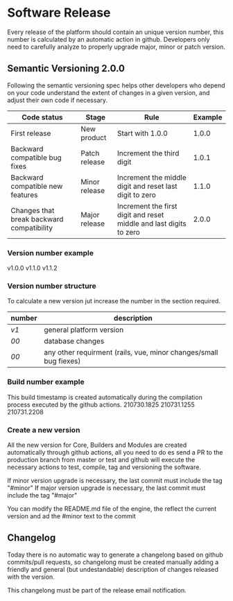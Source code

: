 # Software Release
Every release of the platform should contain an unique version number, this number is calculated by an automatic action in github. Developers only need to carefully analyze to properly upgrade major, minor or patch version.

## Semantic Versioning 2.0.0
Following the semantic versioning spec helps other developers who depend on your code understand the extent of changes in a given version, and adjust their own code if necessary.

| Code status   | Stage         | Rule              | Example 
|-              |-              |-                  |-
| First release | New product   | Start with 1.0.0  | 1.0.0
| Backward compatible bug fixes | Patch release     | Increment the third digit | 1.0.1
| Backward compatible new features | Minor release  | Increment the middle digit and reset last digit to zero | 1.1.0
| Changes that break backward compatibility | Major release | Increment the first digit and reset middle and last digits to zero | 2.0.0

### Version number example
v1.0.0 
v1.1.0
v1.1.2

### Version number structure
To calculate a new version jut increase the number in the section required. 

|number     |description    |
|---        |---            |
| _v1_      | general platform version |
| _00_      | database changes  |
| _00_      | any other requirment (rails, vue, minor changes/small bug fiexes) | 

### Build number example
This build timestamp is created automatically during the compilation process executed by the github actions. 
210730.1825 
210731.1255 
210731.2208 

### Create a new version
All the new version for Core, Builders and Modules are created automatically through github actions, all you need to do es send a PR to the production branch from master or test and github will execute the necessary actions to test, compile, tag and versioning the software.  

If minor version upgrade is necessary, the last commit must include the tag "#minor"
If major version upgrade is necessary, the last commit must include the tag "#major"

You can modify the README.md file of the engine, the reflect the current version and ad the #minor text to the commit 

## Changelog
Today there is no automatic way to generate a changelong based on github commits/pull requests, so changelong must be created manually adding a friendly and general (but undestandable) description of changes released with the version.

This changelong must be part of the release email notification.
